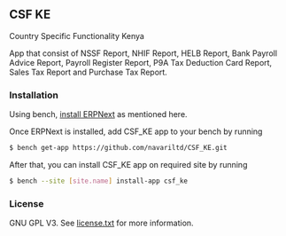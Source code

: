 ## CSF KE

Country Specific Functionality Kenya

App that consist of NSSF Report, NHIF Report, HELB Report, Bank Payroll Advice Report, Payroll Register Report, P9A Tax Deduction Card Report, Sales Tax Report and Purchase Tax Report.

### Installation

Using bench, [install ERPNext](https://github.com/frappe/bench#installation) as mentioned here.

Once ERPNext is installed, add CSF_KE app to your bench by running

```sh
$ bench get-app https://github.com/navariltd/CSF_KE.git
```

After that, you can install CSF_KE app on required site by running

```sh
$ bench --site [site.name] install-app csf_ke
```

### License

GNU GPL V3. See [license.txt](https://github.com/navariltd/CSF_KE/blob/master/license.txt) for more information.
